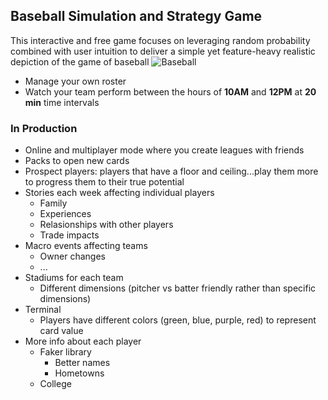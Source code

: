 ## Baseball Simulation and Strategy Game

This interactive and free game focuses on leveraging random probability combined with user intuition to deliver a simple
yet feature-heavy realistic depiction of the game of baseball
![Baseball](https://upload.wikimedia.org/wikipedia/commons/c/c0/Baseball_%28crop%29_transparent.png)

- Manage your own roster
- Watch your team perform between the hours of **10AM** and **12PM** at **20 min** time intervals


### In Production
- Online and multiplayer mode where you create leagues with friends
- Packs to open new cards
- Prospect players: players that have a floor and ceiling...play them more to progress them to their true potential
- Stories each week affecting individual players
  - Family
  - Experiences
  - Relasionships with other players
  - Trade impacts
- Macro events affecting teams
  - Owner changes
  - ...
- Stadiums for each team
  - Different dimensions (pitcher vs batter friendly rather than specific dimensions)
- Terminal
  - Players have different colors (green, blue, purple, red) to represent card value
- More info about each player
  - Faker library
    - Better names
    - Hometowns
  - College

